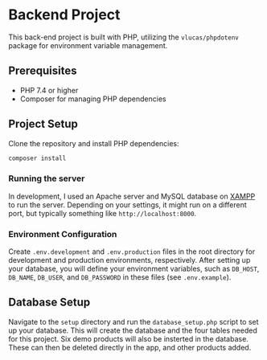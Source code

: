# Backend Project

This back-end project is built with PHP, utilizing the `vlucas/phpdotenv` package for environment variable management.

## Prerequisites

- PHP 7.4 or higher
- Composer for managing PHP dependencies

## Project Setup

Clone the repository and install PHP dependencies:

```sh
composer install
```

### Running the server

In development, I used an Apache server and MySQL database on [XAMPP](https://www.apachefriends.org/) to run the server. Depending on your settings, it might run on a different port, but typically something like `http://localhost:8000`.


### Environment Configuration

Create `.env.development` and `.env.production` files in the root directory for development and production environments, respectively. After setting up your database, you will define your environment variables, such as `DB_HOST`, `DB_NAME`, `DB_USER`, and `DB_PASSWORD` in these files (see `.env.example`).

## Database Setup

Navigate to the `setup` directory and run the `database_setup.php` script to set up your database. This will create the database and the four tables needed for this project. Six demo products will also be insterted in the database. These can then be deleted directly in the app, and other products added.
